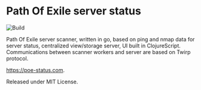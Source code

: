 # Path Of Exile server status


![Build](https://github.com/Gonzih/poe-status.com/workflows/CI/badge.svg)

Path Of Exile server scanner, written in go, based on ping and nmap data for server status, centralized view/storage server, UI built in ClojureScript.
Communications between scanner workers and server are based on Twirp protocol.

https://poe-status.com.

Released under MIT License.
